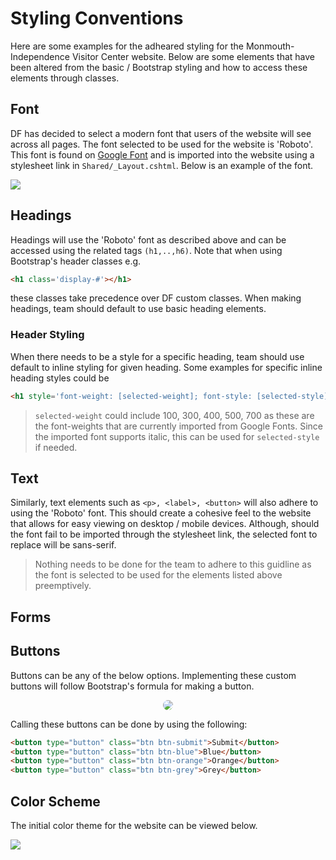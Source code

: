 # Styling Conventions

Here are some examples for the adheared styling for the Monmouth-Independence Visitor Center website. Below are some elements that have been altered from the basic / Bootstrap styling and how to access these elements through classes.

## Font
DF has decided to select a modern font that users of the website will see across all pages. The font selected to be used for the website is 'Roboto'. This font is found on [Google Font](https://fonts.google.com/specimen/Roboto?preview.text_type=custom) and is imported into the website using a stylesheet link in `Shared/_Layout.cshtml`. Below is an example of the font.

![](https://i.imgur.com/rliYuik.png)

## Headings
Headings will use the 'Roboto' font as described above and can be accessed using the related tags `(h1,..,h6)`. Note that when using Bootstrap's header classes e.g. 
```html
<h1 class='display-#'></h1>
```
 these classes take precedence over DF custom classes. When making headings, team should default to use basic heading elements.

### Header Styling

When there needs to be a style for a specific heading, team should use default to inline styling for given heading. Some examples for specific inline heading styles could be

```html
<h1 style='font-weight: [selected-weight]; font-style: [selected-style]'> Heading </h1>
```

> `selected-weight` could include 100, 300, 400, 500, 700 as these are the font-weights that are currently imported from Google Fonts. Since the imported font supports italic, this can be used for `selected-style` if needed.

## Text

Similarly, text elements such as `<p>, <label>, <button>` will also adhere to using the 'Roboto' font. This should create a cohesive feel to the website that allows for easy viewing on desktop / mobile devices. Although, should the font fail to be imported through the stylesheet link, the selected font to replace will be sans-serif.

> Nothing needs to be done for the team to adhere to this guidline as the font is selected to be used for the elements listed above preemptively.

## Forms

## Buttons
Buttons can be any of the below options. Implementing these custom buttons will follow Bootstrap's formula for making a button.

<p align="center">
  <img style="border-radius:10px;" src="https://media.giphy.com/media/J7vDfUK5UeYIhRsxZx/giphy.gif">
</p>

Calling these buttons can be done by using the following:

```html
<button type="button" class="btn btn-submit">Submit</button>
<button type="button" class="btn btn-blue">Blue</button>
<button type="button" class="btn btn-orange">Orange</button>
<button type="button" class="btn btn-grey">Grey</button>
```

## Color Scheme
The initial color theme for the website can be viewed below. 

![](https://i.imgur.com/PqPICq8.png)
